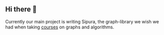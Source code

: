 ## Hi there 👋

Currently our main project is writing Sipura, the graph-library we wish we had when taking 
[courses](https://www.uni-marburg.de/en/fb12/research-groups/algorith) on graphs and algorithms.

